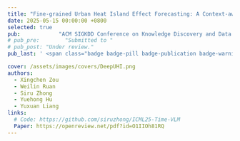 ```yaml
---
title: "Fine-grained Urban Heat Island Effect Forecasting: A Context-aware Thermodynamic Modeling Framework"
date: 2025-05-15 00:00:00 +0800
selected: true
pub:            "ACM SIGKDD Conference on Knowledge Discovery and Data Mining (KDD 2025), Toronto, Canada"
# pub_pre:        "Submitted to "
# pub_post: "Under review."
pub_last: ' <span class="badge badge-pill badge-publication badge-warning">Poster</span>'

cover: /assets/images/covers/DeepUHI.png
authors:
  - Xingchen Zou
  - Weilin Ruan
  - Siru Zhong
  - Yuehong Hu
  - Yuxuan Liang
links:
  # Code: https://github.com/siruzhong/ICML25-Time-VLM
  Paper: https://openreview.net/pdf?id=O1IIOh81RQ
---
```

